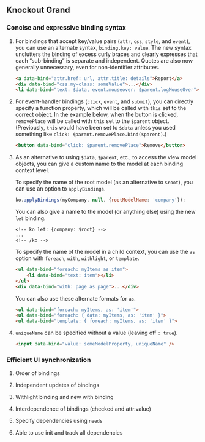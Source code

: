 ## Knockout Grand

### Concise and expressive binding syntax

1.  For bindings that accept key/value pairs (`attr`, `css`, `style`, and `event`), you can use an alternate syntax, `binding.key: value`. The new syntax unclutters the binding of excess curly braces and clearly expresses that each “sub-binding” is separate and independent. Quotes are also now generally unnecessary, even for non-identifier attributes. 

    ```html
    <a data-bind="attr.href: url, attr.title: details">Report</a>
    <div data-bind="css.my-class: someValue">...</div>
    <li data-bind="text: $data, event.mouseover: $parent.logMouseOver"></li>
    ```

2.	For event-handler bindings (`click`, `event`, and `submit`), you can directly specify a function property, which will be called with `this` set to the correct object. In the example below, when the button is clicked, `removePlace` will be called with `this` set to the `$parent` object. (Previously, `this` would have been set to `$data` unless you used something like `click: $parent.removePlace.bind($parent)`.)

    ```html
    <button data-bind="click: $parent.removePlace">Remove</button>
    ```

3.	As an alternative to using `$data`, `$parent`, etc., to access the view model objects, you can give a custom name to the model at each binding context level.

    To specify the name of the root model (as an alternative to `$root`), you can use an option to `applyBindings`.

    ```javascript
    ko.applyBindings(myCompany, null, {rootModelName: 'company'});
    ```

    You can also give a name to the model (or anything else) using the new `let` binding.

    ``` 
    <!-- ko let: {company: $root} -->
    ...
    <!-- /ko -->
    ```

    To specify the name of the model in a child context, you can use the `as` option with `foreach`, `with`, `withlight`, or `template`.
 
    ```html
    <ul data-bind="foreach: myItems as item">
        <li data-bind="text: item"></li>
    </ul>
    <div data-bind="with: page as page">...</div>
    ```

    You can also use these alternate formats for `as`.

    ```html
    <ul data-bind="foreach: myItems, as: 'item'">
    <ul data-bind="foreach: { data: myItems, as: 'item' }">
    <ul data-bind="template: { foreach: myItems, as: 'item' }">
    ```

4.	`uniqueName` can be specified without a value (leaving off `: true`).

    ```html
    <input data-bind="value: someModelProperty, uniqueName" />
    ```

### Efficient UI synchronization

1.	Order of bindings

2.	Independent updates of bindings

3.	Withlight binding and new with binding

4.	Interdependence of bindings (checked and attr.value)

5.	Specify dependencies using `needs`

6.	Able to use init and track all dependencies
